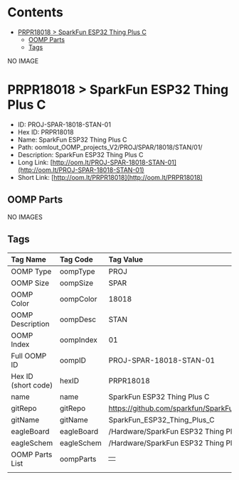 



Contents
========

* [PRPR18018 > SparkFun ESP32 Thing Plus C](#prpr18018--sparkfun-esp32-thing-plus-c)
	* [OOMP Parts](#oomp-parts)
	* [Tags](#tags)
  
NO IMAGE  
# PRPR18018 > SparkFun ESP32 Thing Plus C

- ID: PROJ-SPAR-18018-STAN-01
- Hex ID: PRPR18018
- Name: SparkFun ESP32 Thing Plus C
- Path: oomlout_OOMP_projects_V2/PROJ/SPAR/18018/STAN/01/
- Description: SparkFun ESP32 Thing Plus C
- Long Link: [http://oom.lt/PROJ-SPAR-18018-STAN-01](http://oom.lt/PROJ-SPAR-18018-STAN-01)
- Short Link: [http://oom.lt/PRPR18018](http://oom.lt/PRPR18018)

## OOMP Parts
  
NO IMAGES  
## Tags
  

|Tag Name|Tag Code|Tag Value|
| :--- | :--- | :--- |
|OOMP Type|oompType|PROJ|
|OOMP Size|oompSize|SPAR|
|OOMP Color|oompColor|18018|
|OOMP Description|oompDesc|STAN|
|OOMP Index|oompIndex|01|
|Full OOMP ID|oompID|PROJ-SPAR-18018-STAN-01|
|Hex ID (short code)|hexID|PRPR18018|
|name|name|SparkFun ESP32 Thing Plus C|
|gitRepo|gitRepo|https://github.com/sparkfun/SparkFun_ESP32_Thing_Plus_C|
|gitName|gitName|SparkFun_ESP32_Thing_Plus_C|
|eagleBoard|eagleBoard|/Hardware/SparkFun ESP32 Thing Plus C.brd|
|eagleSchem|eagleSchem|/Hardware/SparkFun ESP32 Thing Plus C.sch|
|OOMP Parts List|oompParts|<table><tr><td></td></tr></table>|
||||
